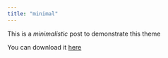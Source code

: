 ```yaml
---
title: "minimal"
---
```

This is a *minimalistic* post to demonstrate this theme

You can download it [here](https://github.com/bernikr/mnmlist-theme)
